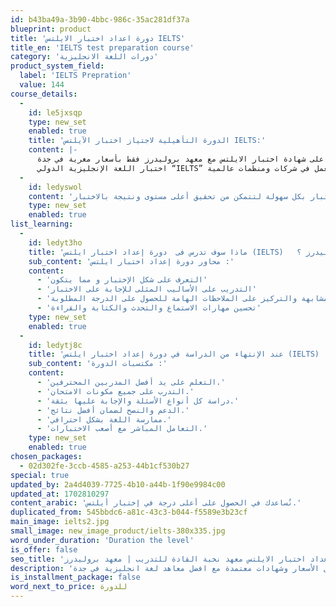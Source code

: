 ```yaml
---
id: b43ba49a-3b90-4bbc-986c-35ac281df37a
blueprint: product
title: 'دورة اعداد اختبار الايلتس IELTS'
title_en: 'IELTS test preparation course'
category: 'دورات اللغة الانجليزية'
product_system_field:
  label: 'IELTS Prepration'
  value: 144
course_details:
  -
    id: le5jxsqp
    type: new_set
    enabled: true
    title: 'الدورة التأهيلية لاجتياز اختبار الآيلتس IELTS:'
    content: |-
      اجهز الآن للحصول على شهادة اختبار الايلتس مع معهد بروليدرز فقط بأسعار مغرية في جدة.
      اختبار اللغة الإنجليزية الدولي “IELTS” يعتبر أحد أكثر الامتحانات اعتمادًا في العالم وخاصةً في بريطانيا وأستراليا، لذلك يقبل عليه كثير من رجال الأعمال والطلاب الذين يرغبون في السفر الى الخارج بهدف الدراسة أو العمل في شركات ومنظمات عالمية
  -
    id: ledyswol
    content: 'اذا تبغى شهادة معتمدة عالميا في اللغة الانجليزية لتستطيع السفر بها للعمل أو للدراسة في الخارج، دورة الإعداد لاختبار ايلتس تؤهلك لاجتياز الاختبار بكل سهولة لتتمكن من تحقيق أعلى مستوى ونتيجة بالاختبار.'
    type: new_set
    enabled: true
list_learning:
  -
    id: ledyt3ho
    title: 'ماذا سوف تدرس فى  دورة إعداد اختبار ايلتس (IELTS)   من معاهد بروليدرز ؟'
    sub_content: 'محاور دورة إعداد اختبار ايلتس :'
    content:
      - 'التعرف على شكل الإختبار و مما يتكون'
      - 'التدريب على الأساليب المثلى للإجابة على الاختبار'
      - 'التدريب على اختبارات مشابهة والتركيز على الملاحظات الهامة للحصول على الدرجة المطلوبة'
      - 'تحسين مهارات الاستماع والتحدث والكتابة والقراءة'
    type: new_set
    enabled: true
  -
    id: ledytj8c
    title: 'عند الإنتهاء من الدراسة في دورة إعداد اختبار ايلتس (IELTS)  في بروليدرز، ستكون قادراً على:'
    sub_content: 'مكتسبات الدورة :'
    content:
      - 'التعلم على يد أفضل المدربين المحترفين.'
      - 'التدرب على جميع مكونات الامتحان.'
      - 'دراسة كل أنواع الأسئلة والإجابة عليها بثقة.'
      - 'الدعم والنصح لضمان أفضل نتائج.'
      - 'ممارسة اللغة بشكل احترافي.'
      - 'التعامل المباشر مع أصعب الاختبارات.'
    type: new_set
    enabled: true
chosen_packages:
  - 02d302fe-3ccb-4585-a253-44b1cf530b27
special: true
updated_by: 2a4d4039-7725-4b10-a44b-1f90e9984c00
updated_at: 1702810297
content_arabic: 'نُساعدك في الحصول على أعلى درجة في إختبار أيلتس.'
duplicated_from: 545bbdc6-a81c-43c3-b044-f5589e3b23cf
main_image: ielts2.jpg
small_image: new_image_product/ielts-380x335.jpg
word_under_duration: 'Duration the level'
is_offer: false
seo_title: 'معاهد لغة انجليزية في جدة | دورة الاعداد اختبار الايلتس معهد نخبة القادة للتدريب | معهد بروليدرز'
description: 'أفضل المدربين المختصين في اجتياز اختبار الايلتس للقسمين الرجالي والنسائي بأفضل الأسعار وشهادات معتمدة مع افضل معاهد لغة انجليزية في جدة'
is_installment_package: false
word_next_to_price: للدورة
---
```

